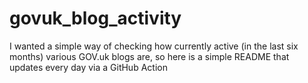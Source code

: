 # govuk_blog_activity
I wanted a simple way of checking how currently active (in the last six months) various GOV.uk blogs are, so here is a simple README that updates every day via a GitHub Action
